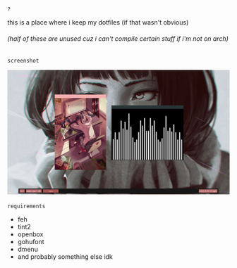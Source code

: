 `?`  
  
  
this is a place where i keep my dotfiles (if that wasn't obvious)  
###### (half of these are unused cuz i can't compile certain stuff if i'm not on arch)  
  
  
`screenshot`  
  
  
![ob](https://raw.githubusercontent.com/buyBread/dots/master/screenshots/2018-05-19-192316_1366x768_scrot.png)  
  
  
`requirements`
  
  
* feh
* tint2
* openbox
* gohufont
* dmenu
* and probably something else idk
